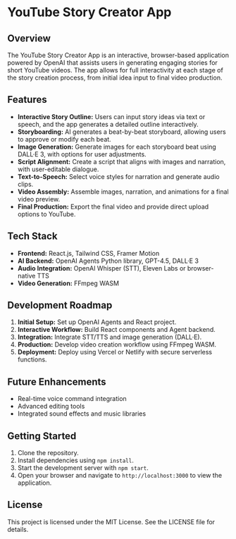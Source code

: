 # YouTube Story Creator App

## Overview
The YouTube Story Creator App is an interactive, browser-based application powered by OpenAI that assists users in generating engaging stories for short YouTube videos. The app allows for full interactivity at each stage of the story creation process, from initial idea input to final video production.

## Features
- **Interactive Story Outline:** Users can input story ideas via text or speech, and the app generates a detailed outline interactively.
- **Storyboarding:** AI generates a beat-by-beat storyboard, allowing users to approve or modify each beat.
- **Image Generation:** Generate images for each storyboard beat using DALL·E 3, with options for user adjustments.
- **Script Alignment:** Create a script that aligns with images and narration, with user-editable dialogue.
- **Text-to-Speech:** Select voice styles for narration and generate audio clips.
- **Video Assembly:** Assemble images, narration, and animations for a final video preview.
- **Final Production:** Export the final video and provide direct upload options to YouTube.

## Tech Stack
- **Frontend:** React.js, Tailwind CSS, Framer Motion
- **AI Backend:** OpenAI Agents Python library, GPT-4.5, DALL·E 3
- **Audio Integration:** OpenAI Whisper (STT), Eleven Labs or browser-native TTS
- **Video Generation:** FFmpeg WASM

## Development Roadmap
1. **Initial Setup:** Set up OpenAI Agents and React project.
2. **Interactive Workflow:** Build React components and Agent backend.
3. **Integration:** Integrate STT/TTS and image generation (DALL·E).
4. **Production:** Develop video creation workflow using FFmpeg WASM.
5. **Deployment:** Deploy using Vercel or Netlify with secure serverless functions.

## Future Enhancements
- Real-time voice command integration
- Advanced editing tools
- Integrated sound effects and music libraries

## Getting Started
1. Clone the repository.
2. Install dependencies using `npm install`.
3. Start the development server with `npm start`.
4. Open your browser and navigate to `http://localhost:3000` to view the application.

## License
This project is licensed under the MIT License. See the LICENSE file for details.